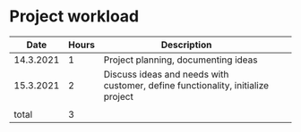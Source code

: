 # Project workload

|Date |Hours   |Description   |   |   |
|---|---|---|---|---|
|14.3.2021 | 1  |Project planning, documenting ideas   |   |   |
|15.3.2021   | 2  |Discuss ideas and needs with customer, define functionality, initialize project   |   |   |
|   |   |   |   |   |
|total   |3   |   |   |   |